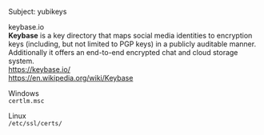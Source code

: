 Subject: yubikeys

keybase.io \
__Keybase__ is a key directory that maps social media identities to encryption keys (including, but not limited to PGP keys) in a publicly auditable manner. Additionally it offers an end-to-end encrypted chat and cloud storage system. \
https://keybase.io/ \
https://en.wikipedia.org/wiki/Keybase

Windows \
`certlm.msc`

Linux \
`/etc/ssl/certs/`
